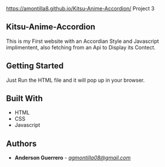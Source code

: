 https://amontilla8.github.io/Kitsu-Anime-Accordion/
Project 3

## Kitsu-Anime-Accordion

This is my First website with an Accordian Style and Javascript implimentent, also fetching from an Api to Display its Contect.

## Getting Started

Just Run the HTML file and it will pop up in your browser. 

## Built With

* HTML
* CSS
* Javascript

## Authors

* **Anderson Guerrero** - *agmontilla08@gmail.com* 


